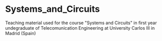 # Systems_and_Circuits
Teaching material used for the course "Systems and Circuits" in first year undegraduate of Telecomunication Engineering at University Carlos III in Madrid (Spain)
